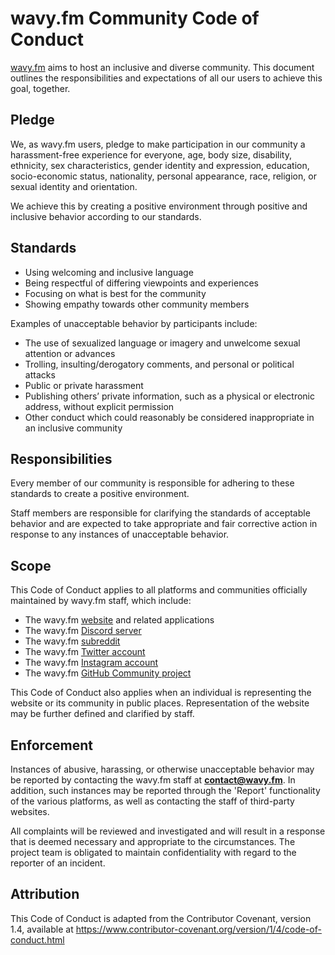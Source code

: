 # wavy.fm Community Code of Conduct

[wavy.fm](https://wavy.fm) aims to host an inclusive and diverse community. This document outlines
the responsibilities and expectations of all our users to achieve this goal, together.

## Pledge

We, as wavy.fm users, pledge to make participation in our community a harassment-free experience for everyone,
age, body size, disability, ethnicity, sex characteristics, gender identity and expression,
education, socio-economic status, nationality, personal appearance, race, religion, or sexual identity and orientation.

We achieve this by creating a positive environment through positive and inclusive behavior according to our standards.

## Standards

 * Using welcoming and inclusive language
 * Being respectful of differing viewpoints and experiences
 * Focusing on what is best for the community
 * Showing empathy towards other community members

Examples of unacceptable behavior by participants include:

 * The use of sexualized language or imagery and unwelcome sexual attention or advances
 * Trolling, insulting/derogatory comments, and personal or political attacks
 * Public or private harassment
 * Publishing others’ private information, such as a physical or electronic address, without explicit permission
 * Other conduct which could reasonably be considered inappropriate in an inclusive community

## Responsibilities

Every member of our community is responsible for adhering to these standards to create a positive environment.

Staff members are responsible for clarifying the standards of acceptable behavior and are
expected to take appropriate and fair corrective action in response to any instances of unacceptable behavior.

## Scope

This Code of Conduct applies to all platforms and communities officially maintained by wavy.fm staff, which include:

 * The wavy.fm [website](https://wavy.fm) and related applications
 * The wavy.fm [Discord server](https://discord.gg/T2nvHdP)
 * The wavy.fm [subreddit](https://reddit.com/r/wavyfm)
 * The wavy.fm [Twitter account](https://twitter.com/wavyfm)
 * The wavy.fm [Instagram account](https://instagram.com/wavydotfm)
 * The wavy.fm [GitHub Community project](https://github.com/wavymedia/community)

This Code of Conduct also applies when an individual is representing the website or its community in public places.
Representation of the website may be further defined and clarified by staff.

## Enforcement

Instances of abusive, harassing, or otherwise unacceptable behavior may be reported by contacting the wavy.fm staff
at **contact@wavy.fm**. In addition, such instances may be reported through the 'Report' functionality of the
various platforms, as well as contacting the staff of third-party websites.

All complaints will be reviewed and investigated and will result in a response that is deemed necessary
and appropriate to the circumstances. The project team is obligated to maintain confidentiality
with regard to the reporter of an incident.

## Attribution

This Code of Conduct is adapted from the Contributor Covenant, version 1.4,
available at https://www.contributor-covenant.org/version/1/4/code-of-conduct.html

